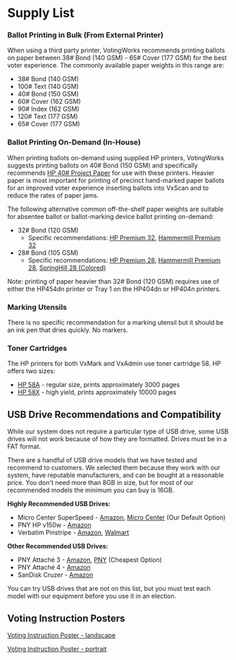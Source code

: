 # Supply List

### Ballot Printing in Bulk (From External Printer)&#x20;

When using a third party printer, VotingWorks recommends printing ballots on paper between 38# Bond (140 GSM) - 65# Cover (177 GSM) for the best voter experience. The commonly available paper weights in this range are:&#x20;

* 38# Bond (140 GSM)&#x20;
* 100# Text (140 GSM)&#x20;
* 40# Bond (150 GSM)&#x20;
* 60# Cover (162 GSM)&#x20;
* 90# Index (162 GSM)
* 120# Text (177 GSM)&#x20;
* 65# Cover (177 GSM)&#x20;

### Ballot Printing On-Demand (In-House)&#x20;

When printing ballots on-demand using supplied HP printers, VotingWorks suggests printing ballots on 40# Bond (150 GSM) and specifically recommends [HP 40# Project Paper](https://www.amazon.com/dp/B06WGR9RMH) for use with these printers. Heavier paper is most important for printing of precinct hand-marked paper ballots for an improved voter experience inserting ballots into VxScan and to reduce the rates of paper jams.

The following alternative common off-the-shelf paper weights are suitable for absentee ballot or ballot-marking device ballot printing on-demand:&#x20;

* 32# Bond (120 GSM)&#x20;
  * Specific recommendations: [HP Premium 32](https://www.amazon.com/HP-Printer-Paper-Premium32-Letter/dp/B000099O2W), [Hammermill Premium 32](https://www.amazon.com/HP-Printer-Paper-Premium32-Letter/dp/B000099O2W)&#x20;
* 28# Bond (105 GSM)&#x20;
  * Specific recommendations: [HP Premium 28](https://www.amazon.com/dp/B00RUKC3PI/), [Hammermill Premium 28](https://www.amazon.com/dp/B00006IDP3/), [SpringHill 28 (Colored)](https://www.amazon.com/gp/product/B06WW39DGN/)

Note: printing of paper heavier than 32# Bond (120 GSM) requires use of either the HP454dn printer or Tray 1 on the HP404dn or HP404n printers.

### Marking Utensils

There is no specific recommendation for a marking utensil but it should be an ink pen that dries quickly. No markers.

### Toner Cartridges

The HP printers for both VxMark and VxAdmin use toner cartridge 58. HP offers two sizes:

* [HP 58A](https://www.hp.com/us-en/shop/pdp/hp-58a-black-original-laserjet-toner-cartridge) - regular size, prints approximately 3000 pages
* [HP 58X](https://www.hp.com/us-en/shop/pdp/hp-58x-high-yield-black-original-laserjet-toner-cartridge) - high yield, prints approximately 10000 pages

## USB Drive Recommendations and Compatibility

While our system does not require a particular type of USB drive, some USB drives will not work because of how they are formatted. Drives must be in a FAT format.

There are a handful of USB drive models that we have tested and recommend to customers. We selected them because they work with our system, have reputable manufacturers, and can be bought at a reasonable price. You don't need more than 8GB in size, but for most of our recommended models the minimum you can buy is 16GB.

**Highly Recommended USB Drives:**

* Micro Center SuperSpeed - [Amazon](https://www.amazon.com/dp/B09G2Q8NYP), [Micro Center](https://www.microcenter.com/product/487102/micro-center-16gb-superspeed-usb-31-\(gen-1\)-flash-drive) (Our Default Option)
* PNY HP v150w - [Amazon](https://www.amazon.com/HP-v150w-Flash-Drive-10-Pack/dp/B08XLQQXGK)
* Verbatim Pinstripe - [Amazon](https://www.amazon.com/Verbatim-32GB-Pinstripe-Flash-Drive/dp/B07HGG7FXH?th=1), [Walmart](https://www.walmart.com/ip/Verbatim-VER70062-32GB-PinStripe-USB-Flash-Drive-Business-10pk-Black-10-Pack-Black/126526356)

**Other Recommended USB Drives:**

* PNY Attaché 3 - [Amazon](https://www.amazon.com/PNY-Attache-Flash-Drive-P-FD32GX50ATT03-MP/dp/B07JGPXD28/), [PNY](https://www.pny.com/Classic-Attache-USB-Flash-Drive?sku=P-FD16GX50ATT03-MP) (Cheapest Option)
* PNY Attaché 4 - [Amazon](https://www.amazon.com/PNY-Attach%C3%A9-Flash-Drive-Black/dp/B01193UP24/)
* SanDisk Cruzer - [Amazon](https://www.amazon.com/SanDisk-Cruzer-Blade-8GB-SDCZ50-008G/dp/B07D7WFVK5)

You can try USB drives that are not on this list, but you must test each model with our equipment before you use it in an election.&#x20;

## Voting Instruction Posters

[Voting Instruction Poster - landscape](https://drive.google.com/file/d/1SMwmFbpt\_7QXWu1r4bmcX3r35XBnc3y0/view?usp=sharing)

[Voting Instruction Poster - portrait](https://drive.google.com/file/d/1lcm2-5lAm0YHjBGzCdUw5txQ5gD2o8j0/view?usp=sharing)
